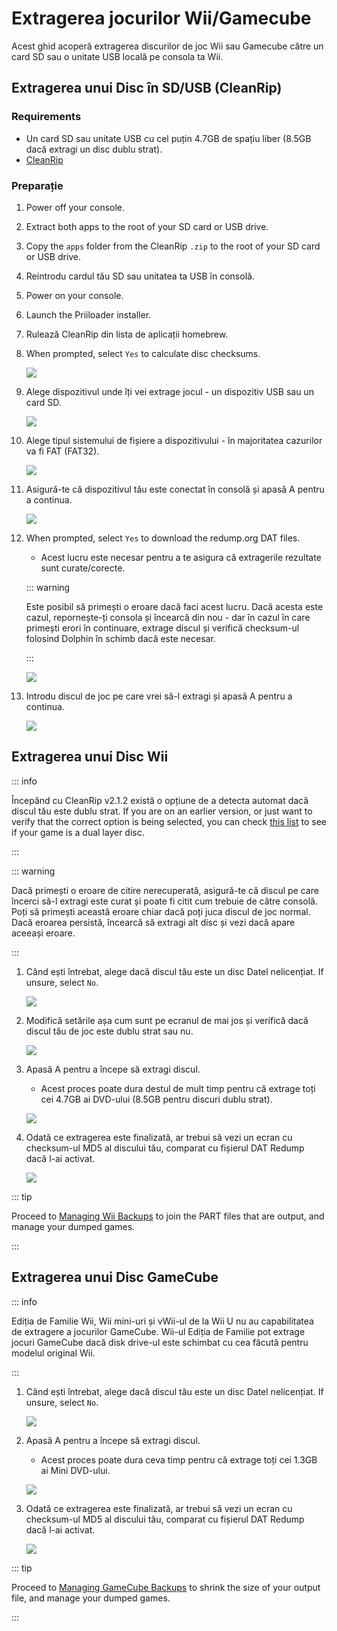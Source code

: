 # Extragerea jocurilor Wii/Gamecube

Acest ghid acoperă extragerea discurilor de joc Wii sau Gamecube către un card SD sau o unitate USB locală pe consola ta Wii.

## Extragerea unui Disc în SD/USB (CleanRip)

### Requirements

- Un card SD sau unitate USB cu cel puțin 4.7GB de spațiu liber (8.5GB dacă extragi un disc dublu strat).
- [CleanRip](https://oscwii.org/library/app/cleanrip)

### Preparație

1. Power off your console.

2. Extract both apps to the root of your SD card or USB drive.

3. Copy the `apps` folder from the CleanRip `.zip` to the root of your SD card or USB drive.

4. Reintrodu cardul tău SD sau unitatea ta USB în consolă.

5. Power on your console.

6. Launch the Priiloader installer.

7. Rulează CleanRip din lista de aplicații homebrew.

8. When prompted, select `Yes` to calculate disc checksums.

   ![](/images/homebrew/CleanRip/checksum.png)

9. Alege dispozitivul unde îți vei extrage jocul - un dispozitiv USB sau un card SD.

   ![](/images/homebrew/CleanRip/device.png)

10. Alege tipul sistemului de fișiere a dispozitivului - în majoritatea cazurilor va fi FAT (FAT32).

    ![](/images/homebrew/CleanRip/filesystem.png)

11. Asigură-te că dispozitivul tău este conectat în consolă și apasă A pentru a continua.

    ![](/images/homebrew/CleanRip/insertdevice.png)

12. When prompted, select `Yes` to download the redump.org DAT files.

    - Acest lucru este necesar pentru a te asigura că extragerile rezultate sunt curate/corecte.

    ::: warning

    Este posibil să primești o eroare dacă faci acest lucru. Dacă acesta este cazul, repornește-ți consola și încearcă din nou - dar în cazul în care primești erori în continuare, extrage discul și verifică checksum-ul folosind Dolphin în schimb dacă este necesar.

    :::

    ![](/images/homebrew/CleanRip/redump.png)

13. Introdu discul de joc pe care vrei să-l extragi și apasă A pentru a continua.

    ![](/images/homebrew/CleanRip/insertdisc.png)

## Extragerea unui Disc Wii

::: info

Începând cu CleanRip v2.1.2 există o opțiune de a detecta automat dacă discul tău este dublu strat. If you are on an earlier version, or just want to verify that the correct option is being selected, you can check [this list](https://wiki.dolphin-emu.org/index.php?title=Category:Dual_Layer_Disc_games) to see if your game is a dual layer disc.

:::

::: warning

Dacă primești o eroare de citire nerecuperată, asigură-te că discul pe care încerci să-l extragi este curat și poate fi citit cum trebuie de către consolă. Poți să primești această eroare chiar dacă poți juca discul de joc normal. Dacă eroarea persistă, încearcă să extragi alt disc și vezi dacă apare aceeași eroare.

:::

1. Când ești întrebat, alege dacă discul tău este un disc Datel nelicențiat. If unsure, select `No`.

   ![](/images/homebrew/CleanRip/dateldisc.png)

2. Modifică setările așa cum sunt pe ecranul de mai jos și verifică dacă discul tău de joc este dublu strat sau nu.

   ![](/images/homebrew/CleanRip/wiisettings.png)

3. Apasă A pentru a începe să extragi discul.

   - Acest proces poate dura destul de mult timp pentru că extrage toți cei 4.7GB ai DVD-ului (8.5GB pentru discuri dublu strat).

   ![](/images/homebrew/CleanRip/wiiprogress.png)

4. Odată ce extragerea este finalizată, ar trebui să vezi un ecran cu checksum-ul MD5 al discului tău, comparat cu fișierul DAT Redump dacă l-ai activat.

   ![](/images/homebrew/CleanRip/wiidumpcomplete.png)

::: tip

Proceed to [Managing Wii Backups](wii-backups) to join the PART files that are output, and manage your dumped games.

:::

## Extragerea unui Disc GameCube

::: info

Ediția de Familie Wii, Wii mini-uri și vWii-ul de la Wii U nu au capabilitatea de extragere a jocurilor GameCube. Wii-ul Ediția de Familie pot extrage jocuri GameCube dacă disk drive-ul este schimbat cu cea făcută pentru modelul original Wii.

:::

1. Când ești întrebat, alege dacă discul tău este un disc Datel nelicențiat. If unsure, select `No`.

   ![](/images/homebrew/CleanRip/dateldisc.png)

2. Apasă A pentru a începe să extragi discul.

   - Acest proces poate dura ceva timp pentru că extrage toți cei 1.3GB ai Mini DVD-ului.

   ![](/images/homebrew/CleanRip/gcprogress.png)

3. Odată ce extragerea este finalizată, ar trebui să vezi un ecran cu checksum-ul MD5 al discului tău, comparat cu fișierul DAT Redump dacă l-ai activat.

   ![](/images/homebrew/CleanRip/gcdumpcomplete.png)

::: tip

Proceed to [Managing GameCube Backups](gc-backups) to shrink the size of your output file, and manage your dumped games.

:::
